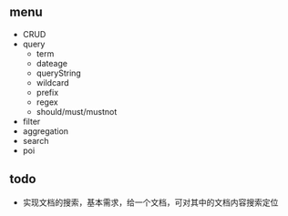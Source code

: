 ## menu
-   CRUD
-   query
    -   term
    -   dateage
    -   queryString
    -   wildcard
    -   prefix
    -   regex
    -   should/must/mustnot
-   filter
-   aggregation
-   search
-   poi


## todo
-   实现文档的搜索，基本需求，给一个文档，可对其中的文档内容搜索定位

